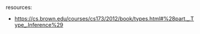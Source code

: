 resources:
- <https://cs.brown.edu/courses/cs173/2012/book/types.html#%28part._.Type_.Inference%29>
